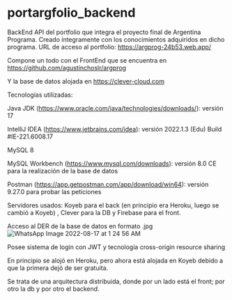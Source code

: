 # portargfolio_backend

BackEnd API del portfolio que integra el proyecto final de Argentina Programa.
Creado íntegramente con los conocimientos adquiridos en dicho programa. URL de acceso al portfolio: https://argprog-24b53.web.app/

Compone un todo con el FrontEnd que se encuentra en https://github.com/agustinchoslr/argprog

Y la base de datos alojada en https://clever-cloud.com

Tecnologías utilizadas:

Java JDK (https://www.oracle.com/java/technologies/downloads/): versión 17

IntelliJ IDEA (https://www.jetbrains.com/idea): versión 2022.1.3 (Edu) Build #IE-221.6008.17

MySQL 8

MySQL Workbench (https://www.mysql.com/downloads): versión 8.0 CE para la realización de la base de datos

Postman (https://app.getpostman.com/app/download/win64): versión 9.27.0 para probar las peticiones

Servidores usados: Koyeb para el back (en principio era Heroku, luego se cambió a Koyeb) ,
Clever para la DB y 
Firebase para el front.

Acceso al DER de la base de datos en formato .jpg
![WhatsApp Image 2022-08-17 at 1 24 56 AM](https://user-images.githubusercontent.com/304371/199145567-5520535e-ac02-4037-8f29-f794154780e5.jpeg)


Posee sistema de login con JWT y tecnología cross-origin resource sharing

En principio se alojó en Heroku, pero ahora está alojada en Koyeb debido a que la primera dejó de ser gratuita.

Se trata de una arquitectura distribuida, donde por un lado está el front; por otro la db y por otro el backend.
